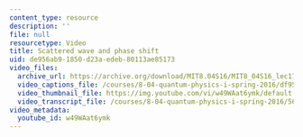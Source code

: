 ```yaml
---
content_type: resource
description: ''
file: null
resourcetype: Video
title: Scattered wave and phase shift
uid: de956ab9-1850-d23a-edeb-80113ae85173
video_files:
  archive_url: https://archive.org/download/MIT8.04S16/MIT8_04S16_lec17_s5_300k.mp4
  video_captions_file: /courses/8-04-quantum-physics-i-spring-2016/df954e58d451577091e51a93c93af331_w49WAat6ymk.vtt
  video_thumbnail_file: https://img.youtube.com/vi/w49WAat6ymk/default.jpg
  video_transcript_file: /courses/8-04-quantum-physics-i-spring-2016/56b2b31b147df8f008133f154631d795_w49WAat6ymk.pdf
video_metadata:
  youtube_id: w49WAat6ymk
---
```

